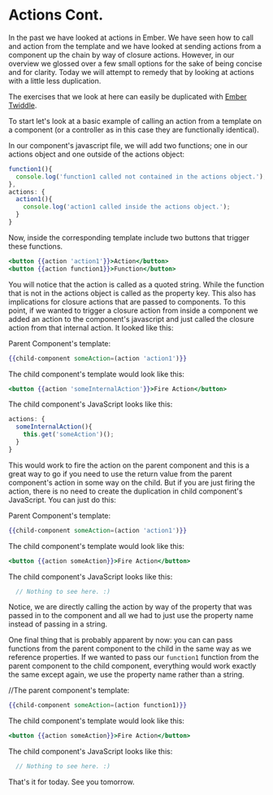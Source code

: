 # Actions Cont.

In the past we have looked at actions in Ember. We have seen how to call and action from the template and we have looked at sending actions from a component up the chain by way of closure actions. However, in our overview we glossed over a few small options for the sake of being concise and for clarity. Today we will attempt to remedy that by looking at actions with a little less duplication.

The exercises that we look at here can easily be duplicated with [Ember Twiddle](https://ember-twiddle.com/).

To start let's look at a basic example of calling an action from a template on a component (or a controller as in this case they are functionally identical).

In our component's javascript file, we will add two functions; one in our actions object and one outside of the actions object:

```JavaScript
function1(){
  console.log('function1 called not contained in the actions object.');
},
actions: {
  action1(){
    console.log('action1 called inside the actions object.');
  }
}
```

Now, inside the corresponding template include two buttons that trigger these functions.

```handlebars
<button {{action 'action1'}}>Action</button>
<button {{action function1}}>Function</button>
```

You will notice that the action is called as a quoted string. While the function that is not in the actions object is called as the property key. This also has implications for closure actions that are passed to components. To this point, if we wanted to trigger a closure action from inside a component we added an action to the component's javascript and just called the closure action from that internal action. It looked like this:

Parent Component's template:

```handlebars
{{child-component someAction=(action 'action1')}}
```

The child component's template would look like this:

```handlebars
<button {{action 'someInternalAction'}}>Fire Action</button>
```

The child component's JavaScript looks like this:

```JavaScript
actions: {
  someInternalAction(){
    this.get('someAction')();
  }
}
```

This would work to fire the action on the parent component and this is a great way to go if you need to use the return value from the parent component's action in some way on the child. But if you are just firing the action, there is no need to create the duplication in child component's JavaScript. You can just do this:

Parent Component's template:

```handlebars
{{child-component someAction=(action 'action1')}}
```

The child component's template would look like this:

```handlebars
<button {{action someAction}}>Fire Action</button>
```

The child component's JavaScript looks like this:

```JavaScript
  // Nothing to see here. :)
```

Notice, we are directly calling the action by way of the property that was passed in to the component and all we had to just use the property name instead of passing in a string.

One final thing that is probably apparent by now: you can can pass functions from the parent component to the child in the same way as we reference properties. If we wanted to pass our `function1` function from the parent component to the child component, everything would work exactly the same except again, we use the property name rather than a string.

//The parent component's template:

```handlebars
{{child-component someAction=(action function1)}}
```

The child component's template would look like this:

```handlebars
<button {{action someAction}}>Fire Action</button>
```

The child component's JavaScript looks like this:

```JavaScript
  // Nothing to see here. :)
```

That's it for today. See you tomorrow.
